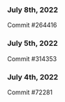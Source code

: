 ### July 8th, 2022

Commit #264416

### July 5th, 2022

Commit #314353


### July 4th, 2022

Commit #72281
